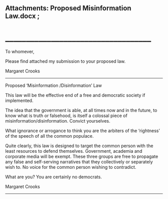 ## Attachments: Proposed Misinformation Law.docx   ;
# ___________________________________

To whomever,

Please find attached my submission to your proposed law.

Margaret Crooks


-----

Proposed ‘Misinformation /Disinformation’ Law

This law will be the effective end of a free and democratic society if implemented.

The idea that the government is able, at all times now and in the future, to know what is truth or
falsehood, is itself a colossal piece of misinformation/disinformation. Convict yourselves.

What ignorance or arrogance to think you are the arbiters of the ‘rightness’ of the speech of all the
common populace.

Quite clearly, this law is designed to target the common person with the least resources to defend
themselves. Government, academia and corporate media will be exempt. These three groups are
free to propagate any false and self-serving narratives that they collectively or separately wish to. No
voice for the common person wishing to contradict.

What are you? You are certainly no democrats.

Margaret Crooks


-----

